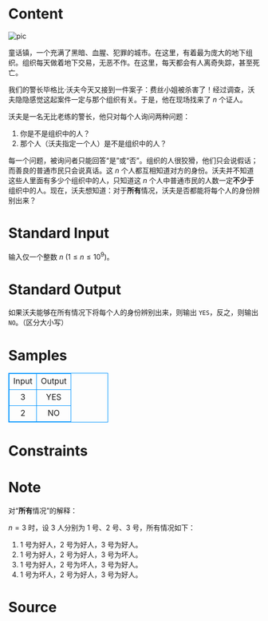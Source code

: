 
# Content

![pic](/source/lutece/wo-men-shen-bian-de-lang/img/aHR0cHM6Ly9tZWRpYS5zdC5kbC5ic2NzdG9yYWdlLm5ldC9zdGVhbS9hcHBzLzI1MDMyMC9zc19jOGMyY2YwNjAzZjZhOTU2ZmE0YTUxNGEwNTFiMGFjZTUwODFiZWQ4LjYwMHgzMzguanBnP3Q9MTU3MDY1MzkyNA==.jpg)

童话镇，一个充满了黑暗、血腥、犯罪的城市。在这里，有着最为庞大的地下组织。组织每天做着地下交易，无恶不作。在这里，每天都会有人离奇失踪，甚至死亡。

我们的警长毕格比·沃夫今天又接到一件案子：费丝小姐被杀害了！经过调查，沃夫隐隐感觉这起案件一定与那个组织有关。于是，他在现场找来了 $n$ 个证人。

沃夫是一名无比老练的警长，他只对每个人询问两种问题：

1. 你是不是组织中的人？
2. 那个人（沃夫指定一个人）是不是组织中的人？

每一个问题，被询问者只能回答“是”或“否”。组织的人很狡猾，他们只会说假话；而善良的普通市民只会说真话。这 $n$ 个人都互相知道对方的身份。沃夫并不知道这些人里面有多少个组织中的人，只知道这 $n$ 个人中普通市民的人数一定**不少于**组织中的人。现在，沃夫想知道：对于**所有**情况，沃夫是否都能将每个人的身份辨别出来？

# Standard Input

输入仅一个整数 $n$ ($1 \leq n \leq 10^9$)。

# Standard Output

如果沃夫能够在所有情况下将每个人的身份辨别出来，则输出 `YES`，反之，则输出 `NO`。（区分大小写）

# Samples

<style>
        table,table tr th, table tr td { border:1px solid #0094ff; }
        table { width: 200px; min-height: 25px; line-height: 25px; text-align: center; border-collapse: collapse;}   
    </style>
<table>
	<tr>
		<td>Input</td>
		<td>Output</td>
	</tr>
<tr><td>3</td><td>YES</td></tr><tr><td>2</td><td>NO</td></tr></table>


# Constraints



# Note

对“**所有**情况”的解释：

$n=3$ 时，设 $3$ 人分别为 $1$ 号、$2$ 号、$3$ 号，所有情况如下：

1. $1$ 号为好人，$2$ 号为好人，$3$ 号为好人。
2. $1$ 号为好人，$2$ 号为好人，$3$ 号为坏人。
3. $1$ 号为好人，$2$ 号为坏人，$3$ 号为好人。
4. $1$ 号为坏人，$2$ 号为好人，$3$ 号为好人。

# Source


